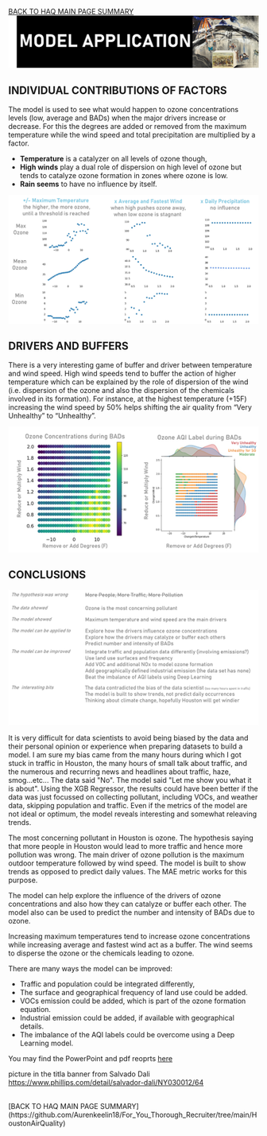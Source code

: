 [BACK TO HAQ MAIN PAGE SUMMARY](https://github.com/Aurenkeelin18/For_You_Thorough_Recruiter/tree/main/HoustonAirQuality)
<br>
![cover](https://github.com/Aurenkeelin18/For_You_Thorough_Recruiter/blob/main/HoustonAirQuality/06_Images/HAQ_MAPP_Title.png)

## INDIVIDUAL CONTRIBUTIONS OF FACTORS
The model is used to see what would happen to ozone concentrations levels (low, average and BADs) when the major drivers increase or decrease. For this the degrees are added or removed from the maximum temperature while the wind speed and total precipitation are multiplied by a factor. 
* **Temperature** is a catalyzer on all levels of ozone though,
* **High winds** play a dual role of dispersion on high level of ozone but tends to catalyze ozone formation in zones where ozone is low. 
* **Rain seems** to have no influence by itself.


![slide1](https://github.com/Aurenkeelin18/For_You_Thorough_Recruiter/blob/main/HoustonAirQuality/06_Images/HAQ_MAPP_slide1.png)

## DRIVERS AND BUFFERS
There is a very interesting game of buffer and driver between temperature and wind speed. High wind speeds tend to buffer the action of higher temperature which can be explained by the role of dispersion of the wind (i.e. dispersion of the ozone and also the dispersion of the chemicals involved in its formation). For instance, at the highest temperature (+15F) increasing the wind speed by 50% helps shifting the air quality from “Very Unhealthy” to “Unhealthy”.

![slide2](https://github.com/Aurenkeelin18/For_You_Thorough_Recruiter/blob/main/HoustonAirQuality/06_Images/HAQ_MAPP_slide2.png)


## CONCLUSIONS

![slide3](https://github.com/Aurenkeelin18/For_You_Thorough_Recruiter/blob/main/HoustonAirQuality/06_Images/HAQ_MAPP_slide3.png)

It is very difficult for data scientists to avoid being biased by the data and their personal opinion or experience when preparing datasets to build a model. I am sure my bias came from the many hours during which I got stuck in traffic in Houston, the many hours of small talk about traffic, and the numerous and recurring news and headlines about traffic, haze, smog...etc... 
The data said "No".
The model said "Let me show you what it is about".
Using the XGB Regressor, the results could have been better if the data was just focussed on collecting pollutant, including VOCs, and weather data, skipping population and traffic. Even if the metrics of the model are not ideal or optimum, the model reveals interesting and somewhat releaving trends. 

The most concerning pollutant in Houston is ozone. The hypothesis saying that more people in Houston would lead to more traffic and hence more pollution was wrong. The main driver of ozone pollution is the maximum outdoor temperature followed by wind speed.
The model is built to show trends as opposed to predict daily values. The MAE metric works for this purpose.

The model can help explore the influence of the drivers of ozone concentrations and  also how they can catalyze or buffer each other. The model also can be used to predict the number and intensity of BADs due to ozone.

Increasing maximum temperatures tend to increase ozone concentrations while increasing average and fastest wind act as a buffer. The wind seems to disperse the ozone or the chemicals leading to ozone.

There are many ways the model can be improved: 
* Traffic and population could be integrated differently,
* The surface and geographical frequency of land use could be added.
* VOCs emission could be added, which is part of the ozone formation equation.
* Industrial emission could be added, if available with geographical details.
* The imbalance of the AQI labels could be overcome using a Deep Learning model.

You may find the PowerPoint and pdf reoprts [here](https://github.com/Aurenkeelin18/For_You_Thorough_Recruiter/blob/main/HoustonAirQuality/07_Reports/)




picture in the titla banner from Salvado Dali https://www.phillips.com/detail/salvador-dali/NY030012/64

<br>
[BACK TO HAQ MAIN PAGE SUMMARY](https://github.com/Aurenkeelin18/For_You_Thorough_Recruiter/tree/main/HoustonAirQuality)
<br>
